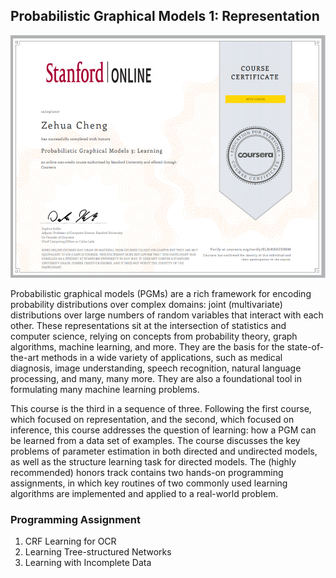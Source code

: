 ## Probabilistic Graphical Models 1: Representation

![PGM1](../image/PGM3.png)

Probabilistic graphical models (PGMs) are a rich framework for encoding probability distributions over complex domains: joint (multivariate) distributions over large numbers of random variables that interact with each other. These representations sit at the intersection of statistics and computer science, relying on concepts from probability theory, graph algorithms, machine learning, and more. They are the basis for the state-of-the-art methods in a wide variety of applications, such as medical diagnosis, image understanding, speech recognition, natural language processing, and many, many more. They are also a foundational tool in formulating many machine learning problems. 

This course is the third in a sequence of three. Following the first course, which focused on representation, and the second, which focused on inference, this course addresses the question of learning: how a PGM can be learned from a data set of examples. The course discusses the key problems of parameter estimation in both directed and undirected models, as well as the structure learning task for directed models. The (highly recommended) honors track contains two hands-on programming assignments, in which key routines of two commonly used learning algorithms are implemented and applied to a real-world problem.

### Programming Assignment

1. CRF Learning for OCR
2. Learning Tree-structured Networks
3. Learning with Incomplete Data